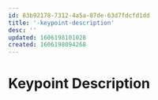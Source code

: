 ```yaml
---
id: 83b92178-7312-4a5a-87de-63d7fdcfd1dd
title: '-keypoint-description'
desc: ''
updated: 1606198101028
created: 1606198094268
---
```


# Keypoint Description

